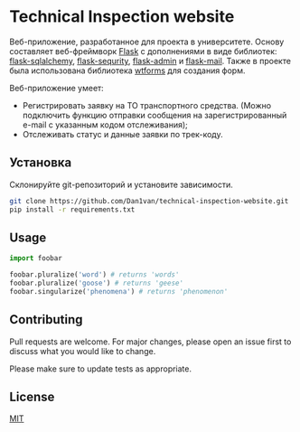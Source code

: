 # Technical Inspection website

Веб-приложение, разработанное для проекта в университете. Основу составляет веб-фреймворк [Flask](https://flask.palletsprojects.com/en/1.1.x/) с дополнениями в виде библиотек: [flask-sqlalchemy](https://flask-sqlalchemy.palletsprojects.com/en/2.x/), [flask-sequrity](https://pythonhosted.org/Flask-Security/), [flask-admin](https://flask-admin.readthedocs.io/en/latest/) и [flask-mail](https://pythonhosted.org/Flask-Mail/). Также в проекте была использована библиотека [wtforms](https://wtforms.readthedocs.io/en/2.3.x/fields/) для создания форм.

Веб-приложение умеет:
* Регистрировать заявку на ТО транспортного средства. (Можно подключить функцию отправки сообщения на зарегистрированный e-mail с указанным кодом отслеживания);
* Отслеживать статус и данные заявки по трек-коду.

## Установка

Склонируйте git-репозиторий и установите зависимости.

```bash
git clone https://github.com/Dan1van/technical-inspection-website.git
pip install -r requirements.txt
```

## Usage

```python
import foobar

foobar.pluralize('word') # returns 'words'
foobar.pluralize('goose') # returns 'geese'
foobar.singularize('phenomena') # returns 'phenomenon'
```

## Contributing
Pull requests are welcome. For major changes, please open an issue first to discuss what you would like to change.

Please make sure to update tests as appropriate.

## License
[MIT](https://choosealicense.com/licenses/mit/)
